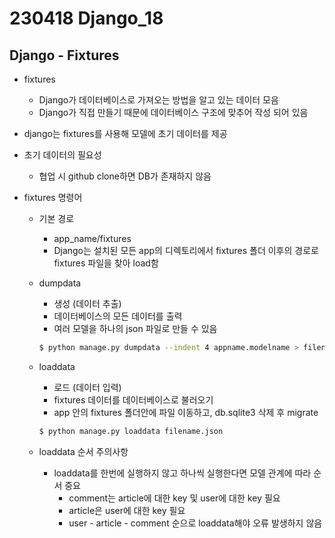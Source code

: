# 230418 Django_18

## Django - Fixtures

- fixtures
  - Django가 데이터베이스로 가져오는 방법을 알고 있는 데이터 모음
  - Django가 직접 만들기 때문에 데이터베이스 구조에 맞추어 작성 되어 있음

- django는 fixtures를 사용해 모델에 초기 데이터를 제공

- 초기 데이터의 필요성
  - 협업 시 github clone하면 DB가 존재하지 않음

- fixtures 명령어
  - 기본 경로
    - app_name/fixtures
    - Django는 설치된 모든 app의 디렉토리에서 fixtures 폴더 이후의 경로로 fixtures 파일을 찾아 load함
  - dumpdata
    - 생성 (데이터 추출)
    - 데이터베이스의 모든 데이터를 출력
    - 여러 모델을 하나의 json 파일로 만들 수 있음
    
    ```bash
    $ python manage.py dumpdata --indent 4 appname.modelname > filename.json
    ```
      
  - loaddata
    - 로드 (데이터 입력)
    - fixtures 데이터를 데이터베이스로 불러오기
    - app 안의 fixtures 폴더안에 파일 이동하고, db.sqlite3 삭제 후 migrate
    
    ```bash
    $ python manage.py loaddata filename.json
    ```
      
  - loaddata 순서 주의사항
    - loaddata를 한번에 실행하지 않고 하나씩 실행한다면 모델 관계에 따라 순서 중요
      - comment는 article에 대한 key 및 user에 대한 key 필요
      - article은 user에 대한 key 필요
      - user - article - comment 순으로 loaddata해야 오류 발생하지 않음